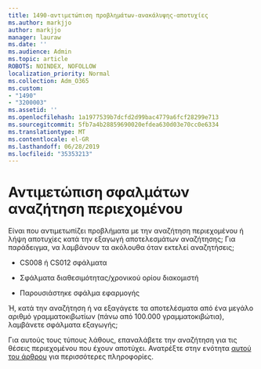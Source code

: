 ```yaml
---
title: 1490-αντιμετώπιση προβλημάτων-ανακάλυψης-αποτυχίες
ms.author: markjjo
author: markjjo
manager: lauraw
ms.date: ''
ms.audience: Admin
ms.topic: article
ROBOTS: NOINDEX, NOFOLLOW
localization_priority: Normal
ms.collection: Adm_O365
ms.custom:
- "1490"
- "3200003"
ms.assetid: ''
ms.openlocfilehash: 1a1977539b7dcfd2d99bac4779a6fcf28299e713
ms.sourcegitcommit: 5fb7a4b28859690020efdea630d03e70cc0e6334
ms.translationtype: MT
ms.contentlocale: el-GR
ms.lasthandoff: 06/28/2019
ms.locfileid: "35353213"
---
```

# <a name="troubleshoot-content-search-errors"></a>Αντιμετώπιση σφαλμάτων αναζήτηση περιεχομένου

Είναι που αντιμετωπίζει προβλήματα με την αναζήτηση περιεχομένου ή λήψη αποτυχίες κατά την εξαγωγή αποτελεσμάτων αναζήτησης;
Για παράδειγμα, να λαμβάνουν τα ακόλουθα όταν εκτελεί αναζητήσεις;

- CS008 ή CS012 σφάλματα

- Σφάλματα διαθεσιμότητας/χρονικού ορίου διακομιστή

- Παρουσιάστηκε σφάλμα εφαρμογής

Ή, κατά την αναζήτηση ή να εξαγάγετε τα αποτελέσματα από ένα μεγάλο αριθμό γραμματοκιβωτίων (πάνω από 100.000 γραμματοκιβώτια), λαμβάνετε σφάλματα εξαγωγής;

Για αυτούς τους τύπους λάθους, επαναλάβετε την αναζήτηση για τις θέσεις περιεχομένου που έχουν αποτύχει. Ανατρέξτε στην ενότητα [αυτού του άρθρου](https://docs.microsoft.com/office365/securitycompliance/retry-failed-content-search) για περισσότερες πληροφορίες.
